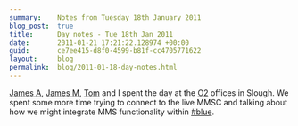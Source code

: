 ```yaml
---
summary:    Notes from Tuesday 18th January 2011
blog_post:  true
title:      Day notes - Tue 18th Jan 2011
date:       2011-01-21 17:21:22.128974 +00:00
guid:       ce7ee415-d8f0-4599-b81f-cc4705771622
layout:     blog
permalink:  blog/2011-01-18-day-notes.html
---
```

[James A](http://interblah.net/), [James M](http://jamesmead.org/), [Tom](http://tomafro.net/) and I spent the day at the [O2](http://www.o2.co.uk/) offices in Slough.  We spent some more time trying to connect to the live MMSC and talking about how we might integrate MMS functionality within [#blue](https://hashblue.com/).
